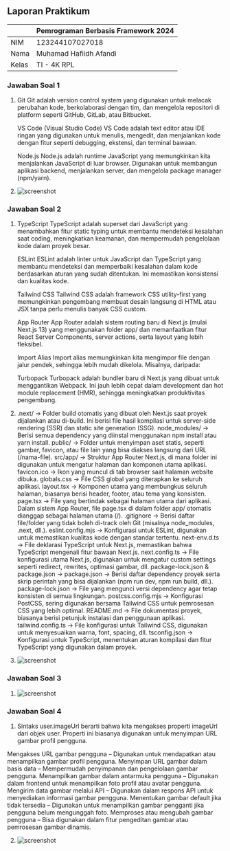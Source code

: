 ## Laporan Praktikum

|       | Pemrograman Berbasis Framework 2024 |
| ----- | ----------------------------------- |
| NIM   | 123244107027018                     |
| Nama  | Muhamad Hafiidh Afandi              |
| Kelas | TI - 4K RPL                         |

### Jawaban Soal 1

1.  Git
    Git adalah version control system yang digunakan untuk melacak perubahan kode, berkolaborasi dengan tim, dan mengelola repositori di platform seperti GitHub, GitLab, atau Bitbucket.

    VS Code (Visual Studio Code)
    VS Code adalah text editor atau IDE ringan yang digunakan untuk menulis, mengedit, dan menjalankan kode dengan fitur seperti debugging, ekstensi, dan terminal bawaan.

    Node.js
    Node.js adalah runtime JavaScript yang memungkinkan kita menjalankan JavaScript di luar browser. Digunakan untuk membangun aplikasi backend, menjalankan server, dan mengelola package manager (npm/yarn).

2.  ![screenshot](assets/image1.png)

### Jawaban Soal 2

1.  TypeScript
    TypeScript adalah superset dari JavaScript yang menambahkan fitur static typing untuk membantu mendeteksi kesalahan saat coding, meningkatkan keamanan, dan mempermudah pengelolaan kode dalam proyek besar.

    ESLint
    ESLint adalah linter untuk JavaScript dan TypeScript yang membantu mendeteksi dan memperbaiki kesalahan dalam kode berdasarkan aturan yang sudah ditentukan. Ini memastikan konsistensi dan kualitas kode.

    Tailwind CSS
    Tailwind CSS adalah framework CSS utility-first yang memungkinkan pengembang membuat desain langsung di HTML atau JSX tanpa perlu menulis banyak CSS custom.

    App Router
    App Router adalah sistem routing baru di Next.js (mulai Next.js 13) yang menggunakan folder app/ dan memanfaatkan fitur React Server Components, server actions, serta layout yang lebih fleksibel.

    Import Alias
    Import alias memungkinkan kita mengimpor file dengan jalur pendek, sehingga lebih mudah dikelola. Misalnya, daripada:

    Turbopack
    Turbopack adalah bundler baru di Next.js yang dibuat untuk menggantikan Webpack. Ini jauh lebih cepat dalam development dan hot module replacement (HMR), sehingga meningkatkan produktivitas pengembang.

2.  .next/ → Folder build otomatis yang dibuat oleh Next.js saat proyek dijalankan atau di-build. Ini berisi file hasil kompilasi untuk server-side rendering (SSR) dan static site generation (SSG).
    node_modules/ → Berisi semua dependency yang diinstal menggunakan npm install atau yarn install.
    public/ → Folder untuk menyimpan aset statis, seperti gambar, favicon, atau file lain yang bisa diakses langsung dari URL (/nama-file).
    src/app/ → Struktur App Router Next.js, di mana folder ini digunakan untuk mengatur halaman dan komponen utama aplikasi.
    favicon.ico → Ikon yang muncul di tab browser saat halaman website dibuka.
    globals.css → File CSS global yang diterapkan ke seluruh aplikasi.
    layout.tsx → Komponen utama yang membungkus seluruh halaman, biasanya berisi header, footer, atau tema yang konsisten.
    page.tsx → File yang bertindak sebagai halaman utama dari aplikasi. Dalam sistem App Router, file page.tsx di dalam folder app/ otomatis dianggap sebagai halaman utama (/).
    .gitignore → Berisi daftar file/folder yang tidak boleh di-track oleh Git (misalnya node_modules, .next, dll.).
    eslint.config.mjs → Konfigurasi untuk ESLint, digunakan untuk memastikan kualitas kode dengan standar tertentu.
    next-env.d.ts → File deklarasi TypeScript untuk Next.js, memastikan bahwa TypeScript mengenali fitur bawaan Next.js.
    next.config.ts → File konfigurasi utama Next.js, digunakan untuk mengatur custom settings seperti redirect, rewrites, optimasi gambar, dll.
    package-lock.json & package.json →
    package.json → Berisi daftar dependency proyek serta skrip perintah yang bisa dijalankan (npm run dev, npm run build, dll.).
    package-lock.json → File yang mengunci versi dependency agar tetap konsisten di semua lingkungan.
    postcss.config.mjs → Konfigurasi PostCSS, sering digunakan bersama Tailwind CSS untuk pemrosesan CSS yang lebih optimal.
    README.md → File dokumentasi proyek, biasanya berisi petunjuk instalasi dan penggunaan aplikasi.
    tailwind.config.ts → File konfigurasi untuk Tailwind CSS, digunakan untuk menyesuaikan warna, font, spacing, dll.
    tsconfig.json → Konfigurasi untuk TypeScript, menentukan aturan kompilasi dan fitur TypeScript yang digunakan dalam proyek.

3.  ![screenshot](assets/image2.png)

### Jawaban Soal 3

1.  ![screenshot](assets/image3.png)

### Jawaban Soal 4

1.  Sintaks user.imageUrl berarti bahwa kita mengakses properti imageUrl dari objek user. Properti ini biasanya digunakan untuk menyimpan URL gambar profil pengguna.

Mengakses URL gambar pengguna – Digunakan untuk mendapatkan atau menampilkan gambar profil pengguna.
Menyimpan URL gambar dalam basis data – Mempermudah penyimpanan dan pengelolaan gambar pengguna.
Menampilkan gambar dalam antarmuka pengguna – Digunakan dalam frontend untuk menampilkan foto profil atau avatar pengguna.
Mengirim data gambar melalui API – Digunakan dalam respons API untuk menyediakan informasi gambar pengguna.
Menentukan gambar default jika tidak tersedia – Digunakan untuk menampilkan gambar pengganti jika pengguna belum mengunggah foto.
Memproses atau mengubah gambar pengguna – Bisa digunakan dalam fitur pengeditan gambar atau pemrosesan gambar dinamis.

2.  ![screenshot](assets/image3.png)
